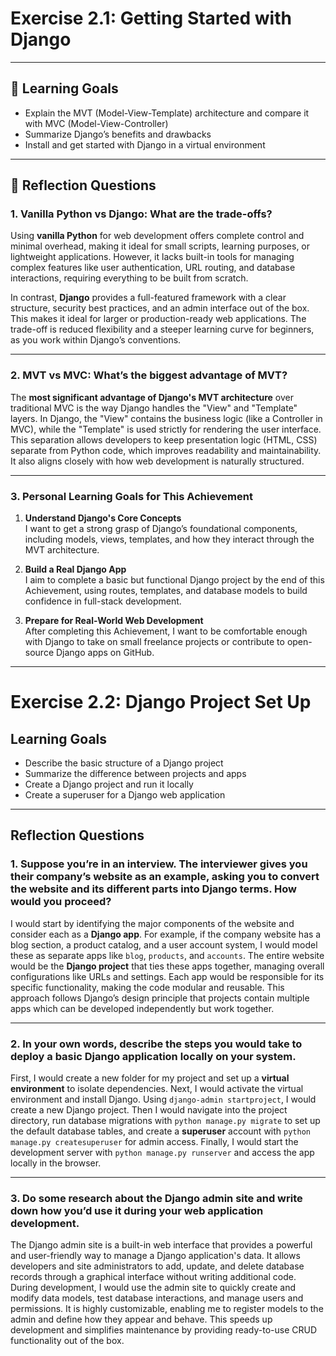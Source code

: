 # Exercise 2.1: Getting Started with Django

---

## 🎯 Learning Goals

- Explain the MVT (Model-View-Template) architecture and compare it with MVC (Model-View-Controller)
- Summarize Django’s benefits and drawbacks
- Install and get started with Django in a virtual environment

---

## 💭 Reflection Questions

### 1. Vanilla Python vs Django: What are the trade-offs?

Using **vanilla Python** for web development offers complete control and minimal overhead, making it ideal for small scripts, learning purposes, or lightweight applications. However, it lacks built-in tools for managing complex features like user authentication, URL routing, and database interactions, requiring everything to be built from scratch.

In contrast, **Django** provides a full-featured framework with a clear structure, security best practices, and an admin interface out of the box. This makes it ideal for larger or production-ready web applications. The trade-off is reduced flexibility and a steeper learning curve for beginners, as you work within Django’s conventions.

---

### 2. MVT vs MVC: What’s the biggest advantage of MVT?

The **most significant advantage of Django's MVT architecture** over traditional MVC is the way Django handles the "View" and "Template" layers. In Django, the "View" contains the business logic (like a Controller in MVC), while the "Template" is used strictly for rendering the user interface. This separation allows developers to keep presentation logic (HTML, CSS) separate from Python code, which improves readability and maintainability. It also aligns closely with how web development is naturally structured.

---

### 3. Personal Learning Goals for This Achievement

1. **Understand Django's Core Concepts**  
   I want to get a strong grasp of Django’s foundational components, including models, views, templates, and how they interact through the MVT architecture.

2. **Build a Real Django App**  
   I aim to complete a basic but functional Django project by the end of this Achievement, using routes, templates, and database models to build confidence in full-stack development.

3. **Prepare for Real-World Web Development**  
   After completing this Achievement, I want to be comfortable enough with Django to take on small freelance projects or contribute to open-source Django apps on GitHub.

---

# Exercise 2.2: Django Project Set Up

## Learning Goals

- Describe the basic structure of a Django project  
- Summarize the difference between projects and apps  
- Create a Django project and run it locally  
- Create a superuser for a Django web application  

---

## Reflection Questions

### 1. Suppose you’re in an interview. The interviewer gives you their company’s website as an example, asking you to convert the website and its different parts into Django terms. How would you proceed?

I would start by identifying the major components of the website and consider each as a **Django app**. For example, if the company website has a blog section, a product catalog, and a user account system, I would model these as separate apps like `blog`, `products`, and `accounts`. The entire website would be the **Django project** that ties these apps together, managing overall configurations like URLs and settings. Each app would be responsible for its specific functionality, making the code modular and reusable. This approach follows Django’s design principle that projects contain multiple apps which can be developed independently but work together.

---

### 2. In your own words, describe the steps you would take to deploy a basic Django application locally on your system.

First, I would create a new folder for my project and set up a **virtual environment** to isolate dependencies. Next, I would activate the virtual environment and install Django. Using `django-admin startproject`, I would create a new Django project. Then I would navigate into the project directory, run database migrations with `python manage.py migrate` to set up the default database tables, and create a **superuser** account with `python manage.py createsuperuser` for admin access. Finally, I would start the development server with `python manage.py runserver` and access the app locally in the browser.

---

### 3. Do some research about the Django admin site and write down how you’d use it during your web application development.

The Django admin site is a built-in web interface that provides a powerful and user-friendly way to manage a Django application's data. It allows developers and site administrators to add, update, and delete database records through a graphical interface without writing additional code. During development, I would use the admin site to quickly create and modify data models, test database interactions, and manage users and permissions. It is highly customizable, enabling me to register models to the admin and define how they appear and behave. This speeds up development and simplifies maintenance by providing ready-to-use CRUD functionality out of the box.
